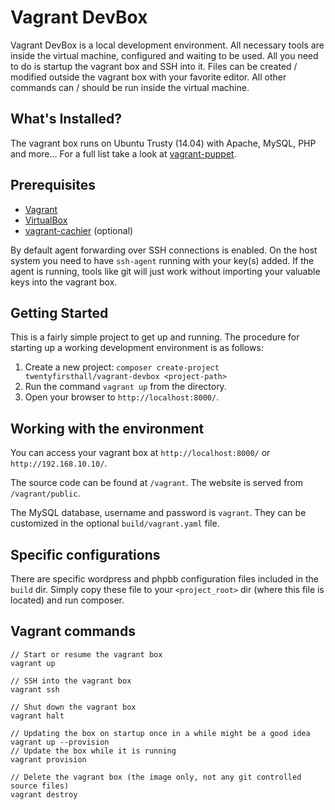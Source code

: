 Vagrant DevBox
==============

Vagrant DevBox is a local development environment. All necessary tools are inside the virtual machine, configured and waiting to be used. All you need to do is startup the vagrant box and SSH into it. Files can be created / modified outside the vagrant box with your favorite editor. All other commands can / should be run inside the virtual machine.

What's Installed?
-----------------

The vagrant box runs on Ubuntu Trusty (14.04) with Apache, MySQL, PHP and more... For a full list take a look at [vagrant-puppet](https://github.com/twentyfirsthall/vagrant-puppet).

Prerequisites
-------------

- [Vagrant](http://vagrantup.com/v1/docs/getting-started/index.html)
- [VirtualBox](https://www.virtualbox.org/)
- [vagrant-cachier](https://github.com/fgrehm/vagrant-cachier) (optional)

By default agent forwarding over SSH connections is enabled. On the host system you need to have `ssh-agent` running with your key(s) added. If the agent is running, tools like git will just work without importing your valuable keys into the vagrant box.

Getting Started
---------------

This is a fairly simple project to get up and running. The procedure for starting up a working development environment is as follows:

1. Create a new project: `composer create-project twentyfirsthall/vagrant-devbox <project-path>`
2. Run the command `vagrant up` from the directory.
3. Open your browser to `http://localhost:8000/`.

Working with the environment
----------------------------

You can access your vagrant box at `http://localhost:8000/` or `http://192.168.10.10/`.

The source code can be found at `/vagrant`. The website is served from `/vagrant/public`.

The MySQL database, username and password is `vagrant`. They can be customized in the optional `build/vagrant.yaml` file.

Specific configurations
-----------------------

There are specific wordpress and phpbb configuration files included in the `build` dir. Simply copy these file to your `<project_root>` dir (where this file is located) and run composer.

Vagrant commands
----------------

    // Start or resume the vagrant box
    vagrant up

    // SSH into the vagrant box
    vagrant ssh

    // Shut down the vagrant box
    vagrant halt

    // Updating the box on startup once in a while might be a good idea
    vagrant up --provision
    // Update the box while it is running
    vagrant provision

    // Delete the vagrant box (the image only, not any git controlled source files)
    vagrant destroy
